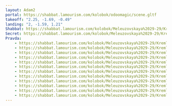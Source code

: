 ```yaml
---
layout: Adam2
portal: https://shabbat.lamourism.com/kolobok/odoomagic/scene.gltf
takeoff: "2.25, -1.69, -0.49"
landing: "2, -1.59, 1.21"
Shabbat: https://shabbat.lamourism.com/kolobok/Meleuzovskaya%2029-29/Kremlin/TheBlueElephant2014.mp4
Secret: https://shabbat.lamourism.com/kolobok/Meleuzovskaya%2029-29/Kremlin/TelAviv.jpg
Pravda:
    - https://shabbat.lamourism.com/kolobok/Meleuzovskaya%2029-29/Kremlin/UN_Palestine_Partition_Versions_1947.jpg
    - https://shabbat.lamourism.com/kolobok/Meleuzovskaya%2029-29/Kremlin/UN_Palestine_Partition_Versions_1947.jpg
    - https://shabbat.lamourism.com/kolobok/Meleuzovskaya%2029-29/Kremlin/UN_Palestine_Partition_Versions_1947.jpg
    - https://shabbat.lamourism.com/kolobok/Meleuzovskaya%2029-29/Kremlin/UN_Palestine_Partition_Versions_1947.jpg
    - https://shabbat.lamourism.com/kolobok/Meleuzovskaya%2029-29/Kremlin/UN_Palestine_Partition_Versions_1947.jpg
    - https://shabbat.lamourism.com/kolobok/Meleuzovskaya%2029-29/Kremlin/UN_Palestine_Partition_Versions_1947.jpg
    - https://shabbat.lamourism.com/kolobok/Meleuzovskaya%2029-29/Kremlin/UN_Palestine_Partition_Versions_1947.jpg
    - https://shabbat.lamourism.com/kolobok/Meleuzovskaya%2029-29/Kremlin/UN_Palestine_Partition_Versions_1947.jpg
    - https://shabbat.lamourism.com/kolobok/Meleuzovskaya%2029-29/Kremlin/UN_Palestine_Partition_Versions_1947.jpg
    - https://shabbat.lamourism.com/kolobok/Meleuzovskaya%2029-29/Kremlin/UN_Palestine_Partition_Versions_1947.jpg
    - https://shabbat.lamourism.com/kolobok/Meleuzovskaya%2029-29/Kremlin/UN_Palestine_Partition_Versions_1947.jpg
    - https://shabbat.lamourism.com/kolobok/Meleuzovskaya%2029-29/Kremlin/UN_Palestine_Partition_Versions_1947.jpg
---
```



